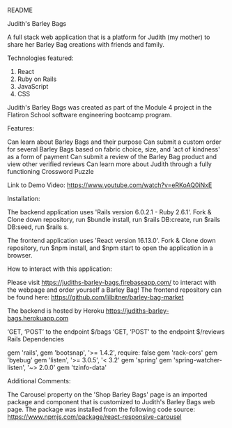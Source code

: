 README

Judith's Barley Bags

A full stack web application that is a platform for Judith (my mother) to share her Barley Bag creations with friends and family.

Technologies featured: 
1. React
2. Ruby on Rails
3. JavaScript
4. CSS 

Judith's Barley Bags was created as part of the Module 4 project in the Flatiron School software engineering bootcamp program.

Features:

Can learn about Barley Bags and their purpose
Can submit a custom order for several Barley Bags based on fabric choice, size, and 'act of kindness' as a form of payment
Can submit a review of the Barley Bag product and view other verified reviews
Can learn more about Judith through a fully functioning Crossword Puzzle

Link to Demo Video: https://www.youtube.com/watch?v=eRKoAQ0iNxE

Installation:

The backend application uses 'Rails version 6.0.2.1 - Ruby 2.6.1'. Fork & Clone down repository, run $bundle install, run $rails DB:create, run $rails DB:seed, run $rails s.

The frontend application uses 'React version 16.13.0'. Fork & Clone down repository, run $npm install, and $npm start to open the application in a browser.

How to interact with this application:

Please visit https://judiths-barley-bags.firebaseapp.com/ to interact with the webpage and order yourself a Barley Bag! The frontend repository can be found here: https://github.com/lilbitner/barley-bag-market

The backend is hosted by Heroku https://judiths-barley-bags.herokuapp.com

‘GET, ‘POST’ to the endpoint $/bags
‘GET, ‘POST’ to the endpoint $/reviews
Rails Dependencies

gem 'rails', gem 'bootsnap', '>= 1.4.2', require: false gem 'rack-cors' gem 'byebug' gem 'listen', '>= 3.0.5', '< 3.2' gem 'spring' gem 'spring-watcher-listen', '~> 2.0.0' gem 'tzinfo-data'

Additional Comments:

The Carousel property on the 'Shop Barley Bags' page is an imported package and component that is customized to Judith's Barley Bags web page. The package was installed from the following code source: https://www.npmjs.com/package/react-responsive-carousel
